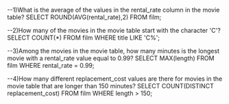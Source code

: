--1)What is the average of the values in the rental_rate column in the movie table?
SELECT ROUND(AVG(rental_rate),2) FROM film;

--2)How many of the movies in the movie table start with the character 'C'?
SELECT COUNT(*) FROM film
WHERE title LIKE 'C%';

--3)Among the movies in the movie table, how many minutes is the longest movie with a rental_rate value equal to 0.99?
SELECT MAX(length) FROM film
WHERE rental_rate = 0.99;

--4)How many different replacement_cost values are there for movies in the movie table that are longer than 150 minutes?
SELECT COUNT(DISTINCT replacement_cost) FROM film
WHERE length > 150; 